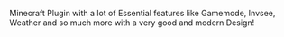 Minecraft Plugin with a lot of Essential features like Gamemode, Invsee, Weather and so much more with a very good and modern Design!
